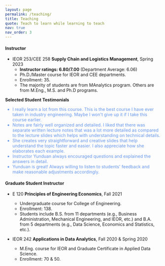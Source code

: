 ```yaml
---
layout: page
permalink: /teaching/
title: Teaching
quote: Teach to learn while learning to teach
nav: true
nav_order: 3
---
```


#### Instructor

- IEOR 253/CEE 258 **Supply Chain and Logistics Management**, Spring 2023
  - __Instructor ratings: 6.80/7.00__ (Department Average: 6.06)
  - Ph.D./Master course for IEOR and CEE departments.
  - Enrollment: 35.
  - The majority of students are from MAnalytics program. Others are from M.Eng., M.S. and Ph.D programs.


**Selected Student Testimonials**

  <ul style="color:#6495ED;font-weight:420;font-size:14px">
    <li>I really learn a lot from this course. This is the best course I have ever taken in industry engineering. Maybe I won't give up it if I take this course earlier.</li>
    <li>Notes are fairly well organized and detailed. I liked that there was separate written lecture notes that was a lot more detailed as compared to the lecture slides which helps with understanding on technical details.</li>
    <li>She creates very straightforward and creative slides that help understand the topic faster and easier. I also appreciate how she elaborates each example.</li>
    <li>Instructor Yunduan always encouraged questions and explained the answers in detail.</li>
    <li>Yunduan is great! Always willing to listen to students' feedback and make reasonable adjustments accordingly.</li>
  </ul>


#### Graduate Student Instructor

- E 120 **Principles of Engineering Economics**, Fall 2021
  - Undergraduate course for College of Engineering.
  - Enrollment: 138.
  - Students include B.S. from 11 departments (e.g., Business Administration, Mechanical Engineering, and
IEOR, etc.) and B.A. from 5 departments (e.g., Data Science, Economics and Statistics, etc.).

- IEOR 242 **Applications in Data Analytics**, Fall 2020 & Spring 2020
  - M.Eng. course for IEOR and Graduate Certificate in Applied Data Science.
  - Enrollment: 70 & 50.
